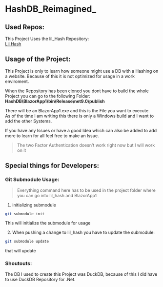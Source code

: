 # HashDB_Reimagined_

## Used Repos:

This Project Uses the lil_Hash Repository:  
[Lil Hash](https://github.com/Manofward/lil_hash)

## Usage of the Project:

This Project is only to learn how someone might use a DB with a Hashing on a website.
Because of this it is not optimized for usage in a work enviroment.

When the Repository has been cloned you dont have to build the whole Project you can go to the following Folder:  
**HashDB\BlazorApp1\bin\Release\net9.0\publish**

There will be an BlazorApp1.exe and this is the File you want to execute.  
As of the time I am writing this there is only a Windows build and I want to add the other Systems.

If you have any Issues or have a good Idea which can also be added to add more to learn for all feel free to make an Issue.

> The two Factor Authentication doesn't work right now but I will work on it 


## Special things for Developers:

### Git Submodule Usage:
> Everything command here has to be used in the project folder where you can go into lil_hash and BlazorApp1

1. initializing submodule

```bash
git submodule init
```
This will initialize the submodule for usage

2. When pushing a change to lil_hash you have to update the submodule:

```bash
git submodule update
```

that will update 

### Shoutouts:
The DB I used to create this Project was DuckDB, because of this I did have to use DuckDB Repository for .Net.